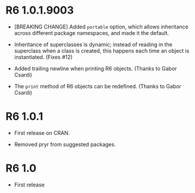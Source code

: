 # R6 1.0.1.9003

* [BREAKING CHANGE] Added `portable` option, which allows inheritance across
  different package namespaces, and made it the default.

* Inheritance of superclasses is dynamic; instead of reading in the superclass
  when a class is created, this happens each time an object is instantiated.
  (Fixes #12)

* Added trailing newline when printing R6 objects. (Thanks to Gabor Csardi)

* The `print` method of R6 objects can be redefined. (Thanks to Gabor Csardi)

# R6 1.0.1

* First release on CRAN.

* Removed pryr from suggested packages.

# R6 1.0

* First release
